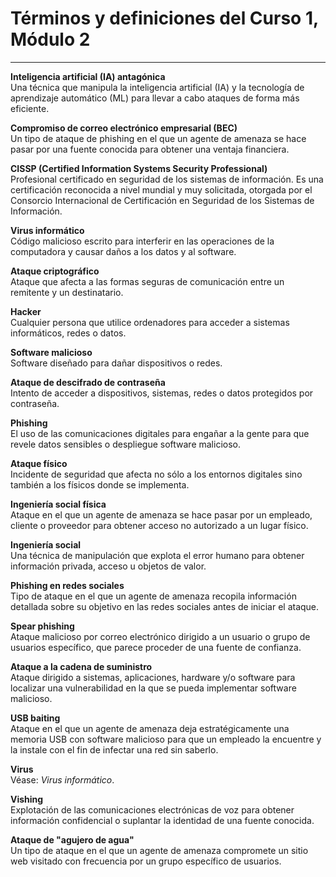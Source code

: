 # Términos y definiciones del Curso 1, Módulo 2

---

**Inteligencia artificial (IA) antagónica**  
Una técnica que manipula la inteligencia artificial (IA) y la tecnología de aprendizaje automático (ML) para llevar a cabo ataques de forma más eficiente.

**Compromiso de correo electrónico empresarial (BEC)**  
Un tipo de ataque de phishing en el que un agente de amenaza se hace pasar por una fuente conocida para obtener una ventaja financiera.

**CISSP (Certified Information Systems Security Professional)**  
Profesional certificado en seguridad de los sistemas de información. Es una certificación reconocida a nivel mundial y muy solicitada, otorgada por el Consorcio Internacional de Certificación en Seguridad de los Sistemas de Información.

**Virus informático**  
Código malicioso escrito para interferir en las operaciones de la computadora y causar daños a los datos y al software.

**Ataque criptográfico**  
Ataque que afecta a las formas seguras de comunicación entre un remitente y un destinatario.

**Hacker**  
Cualquier persona que utilice ordenadores para acceder a sistemas informáticos, redes o datos.

**Software malicioso**  
Software diseñado para dañar dispositivos o redes.

**Ataque de descifrado de contraseña**  
Intento de acceder a dispositivos, sistemas, redes o datos protegidos por contraseña.

**Phishing**  
El uso de las comunicaciones digitales para engañar a la gente para que revele datos sensibles o despliegue software malicioso.

**Ataque físico**  
Incidente de seguridad que afecta no sólo a los entornos digitales sino también a los físicos donde se implementa.

**Ingeniería social física**  
Ataque en el que un agente de amenaza se hace pasar por un empleado, cliente o proveedor para obtener acceso no autorizado a un lugar físico.

**Ingeniería social**  
Una técnica de manipulación que explota el error humano para obtener información privada, acceso u objetos de valor.

**Phishing en redes sociales**  
Tipo de ataque en el que un agente de amenaza recopila información detallada sobre su objetivo en las redes sociales antes de iniciar el ataque.

**Spear phishing**  
Ataque malicioso por correo electrónico dirigido a un usuario o grupo de usuarios específico, que parece proceder de una fuente de confianza.

**Ataque a la cadena de suministro**  
Ataque dirigido a sistemas, aplicaciones, hardware y/o software para localizar una vulnerabilidad en la que se pueda implementar software malicioso.

**USB baiting**  
Ataque en el que un agente de amenaza deja estratégicamente una memoria USB con software malicioso para que un empleado la encuentre y la instale con el fin de infectar una red sin saberlo.

**Virus**  
Véase: *Virus informático*.

**Vishing**  
Explotación de las comunicaciones electrónicas de voz para obtener información confidencial o suplantar la identidad de una fuente conocida.

**Ataque de "agujero de agua"**  
Un tipo de ataque en el que un agente de amenaza compromete un sitio web visitado con frecuencia por un grupo específico de usuarios.
